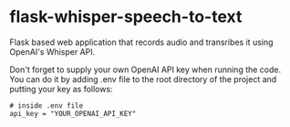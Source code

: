 # flask-whisper-speech-to-text
Flask based web application that records audio and transribes it using OpenAI's Whisper API. 

Don't forget to supply your own OpenAI API key when running the code. You can do it by adding .env file to the root directory of the project and putting your key as follows:
```
# inside .env file 
api_key = "YOUR_OPENAI_API_KEY"
```
